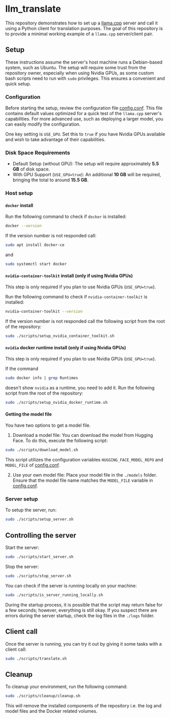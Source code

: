 # llm_translate
This repository demonstrates how to set up a [llama.cpp](https://github.com/ggerganov/llama.cpp) server and call it using a Python client for translation purposes. The goal of this repository is to provide a minimal working example of a ``llama.cpp`` server/client pair.

## Setup
These instructions assume the server's host machine runs a Debian-based system, such as Ubuntu.
The setup will require some trust from the repository owner, especially when using Nvidia GPUs, as some custom bash scripts need to run with `sudo` privileges. This ensures a convenient and quick setup.

### Configuration
Before starting the setup, review the configuration file [config.conf](./config.conf). This file contains default values optimized for a quick test of the `llama.cpp` server's capabilities. For more advanced use, such as deploying a larger model, you can easily modify the configuration.

One key setting is `USE_GPU`. Set this to `true` if you have Nvidia GPUs available and wish to take advantage of their capabilities. 

### Disk Space Requirements
- Default Setup (without GPU): The setup will require approximately **5.5 GB** of disk space.
- With GPU Support (`USE_GPU=true`): An additional **10 GB** will be required, bringing the total to around **15.5 GB**.

### Host setup
#### ``docker`` install
Run the following command to check if ``docker`` is installed:
```sh
docker --version
```
If the version number is not responded call:
```sh
sudo apt install docker-ce
```
and
```sh
sudo systemctl start docker
```

#### ``nvidia-container-toolkit`` install (only if using Nvidia GPUs)
This step is only required if you plan to use Nvidia GPUs (``USE_GPU=true``).


Run the following command to check if ``nvidia-container-toolkit`` is installed:
```sh
nvidia-container-toolkit --version
```
If the version number is not responded call the following script from the root of the repository:
```sh
sudo ./scripts/setup_nvidia_container_toolkit.sh
```

#### ``nvidia`` docker runtime install (only if using Nvidia GPUs)
This step is only required if you plan to use Nvidia GPUs (``USE_GPU=true``).


If the command
```sh
sudo docker info | grep Runtimes
```
doesn't show ``nvidia`` as a runtime, you need to add it. Run the following script from the root of the repository:
```sh
sudo ./scripts/setup_nvidia_docker_runtime.sh
```

#### Getting the model file 
You have two options to get a model file.

1. Download a model file: You can download the model from Hugging Face. To do this, execute the following script:
```sh
sudo ./scripts/download_model.sh
```
This script utilizes the configuration variables `HUGGING_FACE_MODEL_REPO` and `MODEL_FILE` of [config.conf](./config.conf).

2. Use your own model file: Place your model file in the `./models` folder. Ensure that the model file name matches the `MODEL_FILE` variable in [config.conf](./config.conf).

### Server setup
To setup the server, run:
```sh
sudo ./scripts/setup_server.sh
```

## Controlling the server 
Start the server:
```sh
sudo ./scripts/start_server.sh
```
Stop the server:
```sh
sudo ./scripts/stop_server.sh
```
You can check if the server is running locally on your machine:
```sh
sudo ./scripts/is_server_running_locally.sh
```
During the startup process, it is possible that the script may return false for a few seconds; however, everything is still okay. If you suspect there are errors during the server startup, check the log files in the `./logs` folder.

## Client call
Once the server is running, you can try it out by giving it some tasks with a client call:
```sh
sudo ./scripts/translate.sh
```

## Cleanup
To cleanup your environment, run the following command:
```sh
sudo ./scripts/cleanup/cleanup.sh
```
This will remove the installed components of the repository i.e. the log and model files and the Docker related volumes.

